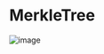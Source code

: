 # MerkleTree
![image](https://user-images.githubusercontent.com/105531474/181879846-1389a802-7315-48a0-850c-483be426544f.png)
